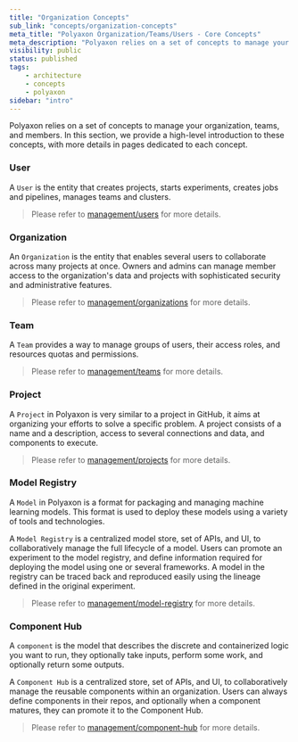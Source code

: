 ```yaml
---
title: "Organization Concepts"
sub_link: "concepts/organization-concepts"
meta_title: "Polyaxon Organization/Teams/Users - Core Concepts"
meta_description: "Polyaxon relies on a set of concepts to manage your organization, teams, and members."
visibility: public
status: published
tags:
    - architecture
    - concepts
    - polyaxon
sidebar: "intro"
---
```


Polyaxon relies on a set of concepts to manage your organization, teams, and members.
In this section, we provide a high-level introduction to these concepts,
with more details in pages dedicated to each concept.


### User

A `User` is the entity that creates projects, starts experiments, creates jobs and pipelines, manages teams and clusters.

<blockquote class="light">Please refer to <a href="/docs/management/organizations/users/">management/users</a> for more details.</blockquote>

### Organization

An `Organization` is the entity that enables several users to collaborate across many projects at once.
Owners and admins can manage member access to the organization's data and projects with sophisticated security and administrative features.

<blockquote class="light">Please refer to <a href="/docs/management/organizations/organizations/">management/organizations</a> for more details.</blockquote>

### Team

A `Team` provides a way to manage groups of users, their access roles, and resources quotas and permissions.

<blockquote class="light">Please refer to <a href="/docs/management/organizations/teams/">management/teams</a> for more details.</blockquote>

### Project

A `Project` in Polyaxon is very similar to a project in GitHub,
it aims at organizing your efforts to solve a specific problem.
A project consists of a name and a description, access to several connections and data, and components to execute.

<blockquote class="light">Please refer to <a href="/docs/management/projects/general/">management/projects</a> for more details.</blockquote>

### Model Registry

A `Model` in Polyaxon is a format for packaging and managing machine learning models. This format is used to deploy these models using a variety of tools and technologies.

A `Model Registry` is a centralized model store, set of APIs, and UI, to collaboratively manage the full lifecycle of a model.
Users can promote an experiment to the model registry, and define information required for deploying the model using one or several frameworks.
A model in the registry can be traced back and reproduced easily using the lineage defined in the original experiment.

<blockquote class="light">Please refer to <a href="/docs/management/model-registry/">management/model-registry</a> for more details.</blockquote>

### Component Hub

A `component` is the model that describes the discrete and containerized logic you want to run,
they optionally take inputs, perform some work, and optionally return some outputs.

A `Component Hub` is a centralized store, set of APIs, and UI, to collaboratively manage the reusable components within an organization.
Users can always define components in their repos, and optionally when a component matures, they can promote it to the Component Hub.

<blockquote class="light">Please refer to <a href="/docs/management/component-hub/">management/component-hub</a> for more details.</blockquote>
